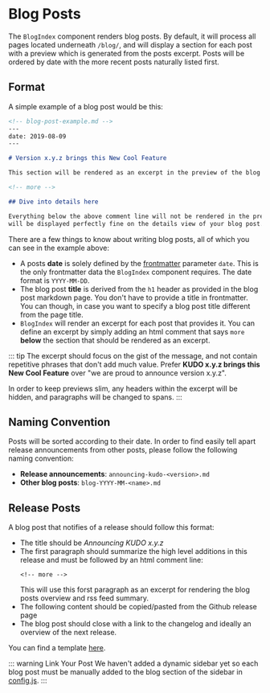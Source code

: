 # Blog Posts

The `BlogIndex` component renders blog posts. By default, it will process all pages located underneath `/blog/`, and will display a section for each post with a preview which is generated from the posts excerpt. Posts will be ordered by date with the more recent posts naturally listed first.

## Format

A simple example of a blog post would be this:

<!-- TODO: this could import an existing md file and then also render that one as an example -->

```markdown
<!-- blog-post-example.md -->
---
date: 2019-08-09
---

# Version x.y.z brings this New Cool Feature

This section will be rendered as an excerpt in the preview of the blog post.

<!-- more -->

## Dive into details here

Everything below the above comment line will not be rendered in the preview, but
will be displayed perfectly fine on the details view of your blog post.
```

There are a few things to know about writing blog posts, all of which you can see in the example above:

- A posts **date** is solely defined by the [frontmatter](https://jekyllrb.com/docs/front-matter/) parameter `date`. This is the only frontmatter data the `BlogIndex` component requires. The date format is `YYYY-MM-DD`.
- The blog post **title** is derived from the `h1` header as provided in the blog post markdown page. You don't have to provide a title in frontmatter. You can though, in case you want to specify a blog post title different from the page title. 
- `BlogIndex` will render an excerpt for each post that provides it. You can define an excerpt by simply adding an html comment that says `more` **below** the section that should be rendered as an excerpt.

::: tip
The excerpt should focus on the gist of the message, and not contain repetitive phrases that don't add much value. Prefer **KUDO x.y.z brings this New Cool Feature** over "we are proud to announce version x.y.z".
 
In order to keep previews slim, any headers within the excerpt will be hidden, and paragraphs will be changed to spans.
:::

## Naming Convention

Posts will be sorted according to their date. In order to find easily tell apart release announcements from other posts, please follow the following naming convention:
- **Release announcements**: `announcing-kudo-<version>.md`
- **Other blog posts**: `blog-YYYY-MM-<name>.md`

## Release Posts

A blog post that notifies of a release should follow this format:

- The title should be _Announcing KUDO x.y.z_
- The first paragraph should summarize the high level additions in this release and must be followed by an html comment line:
  ```
  <!-- more -->
  ```
  This will use this forst paragraph as an excerpt for rendering the blog posts overview and rss feed summary.
- The following content should be copied/pasted from the Github release page
- The blog post should close with a link to the changelog and ideally an overview of the next release.

You can find a template [here](https://raw.githubusercontent.com/kudobuilder/www/master/content/internal-docs/release-post-template.md).

::: warning Link Your Post
We haven't added a dynamic sidebar yet so each blog post must be manually added to the blog section of the sidebar in [config.js](https://github.com/kudobuilder/www/blob/0a160e629e21593a10e5fa1bb18353ddf1c34d2b/content/.vuepress/config.js#L80-L83).
:::

